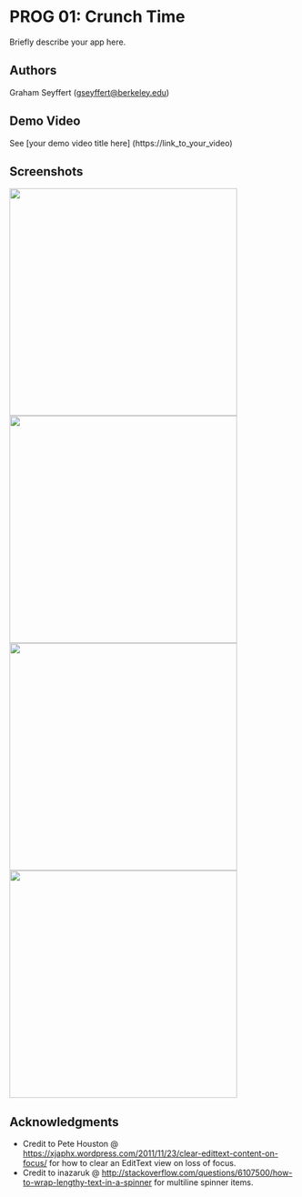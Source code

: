 # PROG 01: Crunch Time

Briefly describe your app here.

## Authors

Graham Seyffert ([gseyffert@berkeley.edu](mailto:gseyffert@berkeley.edu))

## Demo Video

See [your demo video title here] (https://link_to_your_video)

## Screenshots

<img src="http://imgur.com/dUz4ZXH" height="400" />
<img src="http://imgur.com/itY36Bw" height="400" />
<img src="http://imgur.com/VWS0GZQ" height="400" />
<img src="http://imgur.com/pZMWoFK" height="400" />

## Acknowledgments

* Credit to Pete Houston @ https://xjaphx.wordpress.com/2011/11/23/clear-edittext-content-on-focus/ for how to clear an EditText view on loss of focus.
* Credit to inazaruk @ http://stackoverflow.com/questions/6107500/how-to-wrap-lengthy-text-in-a-spinner for multiline spinner items.
